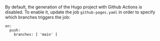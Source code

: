 By default, the generation of the Hugo project with Github Actions is disabled.
To enable it, update the job `github-pages.yaml` in order to specify which branches triggers the job:

```
on:
  push:
    branches: [ 'main' ]
```